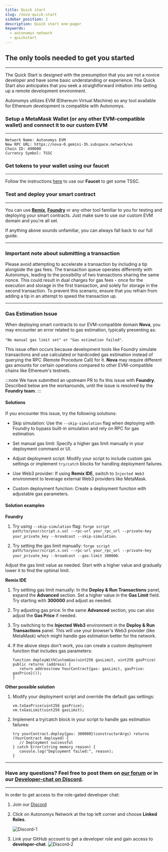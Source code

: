 ```yaml
---
title: Quick start
slug: /nova-quick-start
sidebar_position: 2
description: Quick start one-pager
keywords:
  - autonomys network
  - quickstart
---
```


## The only tools needed to get you started
---
The Quick Start is designed with the presumption that you are not a novice developer and have some basic understanding or experience. The Quick Start also anticipates that you seek a straightforward initiation into setting up a remote development environment.

Autonomys utilizes EVM (Ethereum Virtual Machine) so any tool available for Ethereum development is compatible with Autonomys.

### Setup a MetaMask Wallet (or any other EVM-compatible wallet) and connect it to our custom EVM
---
```
Network Name: Autonomys EVM
New RPC URL: https://nova-0.gemini-3h.subspace.network/ws
Chain ID: 490000
Currency Symbol: TSSC
```

### Get tokens to your wallet using our faucet
---
Follow the instructions [here](faucet.md) to use our **Faucet** to get some TSSC.

### Test and deploy your smart contract
---
You can use **[Remix](https://remix.ethereum.org/)**, **[Foundry](https://book.getfoundry.sh/)** or any other tool familiar to you for testing and deploying your smart contracts. Just make sure to use our custom EVM domain and you're all set.

If anything above sounds unfamiliar, you can always fall back to our full guide. 

---
### Important note about submitting a transaction

Please avoid attempting to accelerate a transaction by including a tip alongside the gas fees. The transaction queue operates differently with Autonomys, leading to the possibility of two transactions sharing the same nonce. This could result in dual charges for gas fees - once for the execution and storage in the first transaction, and solely for storage in the second transaction. To prevent this scenario, ensure that you refrain from adding a tip in an attempt to speed the transaction up.

---
### Gas Estimation Issue

When deploying smart contracts to our EVM-compatible domain **Nova**, you may encounter an error related to gas estimation, typically presenting as:

`"No manual gas limit set" or "Gas estimation failed"`.

This issue often occurs because development tools like Foundry simulate transactions and use calculated or hardcoded gas estimation instead of querying the RPC (Remote Procedure Call) for it. **Nova** may require different gas amounts for certain operations compared to other EVM-compatible chains like Ethereum's testnets.

:::note
We have submitted an upstream PR to fix this issue with **Foundry**. Described below are the workarounds, until the issue is resolved by the **Foundry team**.
:::

#### Solutions

If you encounter this issue, try the following solutions:

- Skip simulation: Use the `--skip-simulation` flag when deploying with Foundry to bypass built-in simulation and rely on RPC for gas estimation.

- Set manual gas limit: Specify a higher gas limit manually in your deployment command or UI.

- Adjust deployment script: Modify your script to include custom gas settings or implement `try/catch` blocks for handling deployment failures.

- Use Web3 provider: If using **Remix IDE**, switch to `Injected Web3` environment to leverage external Web3 providers like MetaMask.

- Custom deployment function: Create a deployment function with adjustable gas parameters. 


#### Solution examples

**Foundry**

1. Try using `--skip-simulation` flag: `forge script path/to/your/script.s.sol --rpc-url your_rpc_url --private-key your_private_key --broadcast --skip-simulation`.

2. Try setting the gas limit manually: `forge script path/to/your/script.s.sol --rpc-url your_rpc_url --private-key your_private_key --broadcast --gas-limit 300000`.

Adjust the gas limit value as needed. Start with a higher value and gradually lower it to find the optimal limit.

**Remix IDE**

1. Try settiing gas limit manually: In the **Deploy & Run Transactions** panel, expand the **Advanced** section.
Set a higher value in the **Gas Limit** field. Try starting with **300000** and adjust as needed.

2. Try adjusting gas price: In the same **Advanced** section, you can also adjust the **Gas Price** if needed.

3. Try switching to the **Injected Web3** environment in the **Deploy & Run Transactions** panel. This will use your browser's Web3 provider (like MetaMask) which might handle gas estimation better for the network.

4. If the above steps don't work, you can create a custom deployment function that includes gas parameters:

   ```
   function deployWithCustomGas(uint256 gasLimit, uint256 gasPrice) public returns (address) {
      return address(new YourContract{gas: gasLimit, gasPrice: gasPrice}());
   }
   ```

**Other possible solution**

1. Modify your deployment script and override the default gas settings: 

   ```
   vm.txGasPrice(uint256 gasPrice);
   vm.txGasLimit(uint256 gasLimit);
   ```

2. Implement a try/catch block in your script to handle gas estimation failures:

   ```
   try yourContract.deploy{gas: 300000}(constructorArgs) returns (YourContract deployed) {
      // Deployment successful
   } catch Error(string memory reason) {
      console.log("Deployment failed:", reason);
   }
   ```

---

### Have any questions? Feel free to post them on [our forum](https://forum.autonomys.xyz/) or in our [Developer-chat on Discord](https://discord.gg/EAw6B48r).
---

In order to get access to the role-gated developer chat:
1. Join our [Discord](https://discord.gg/vhv5cEZN)
2. Click on Autonomys Network at the top left corner and choose **Linked Roles**.

   ![Discord-1](/img/developers/Discord-1.png)

3. Link your GitHub account to get a developer role and gain access to **developer-chat**. 
   ![Discord-2](/img/developers/Discord-2.png)